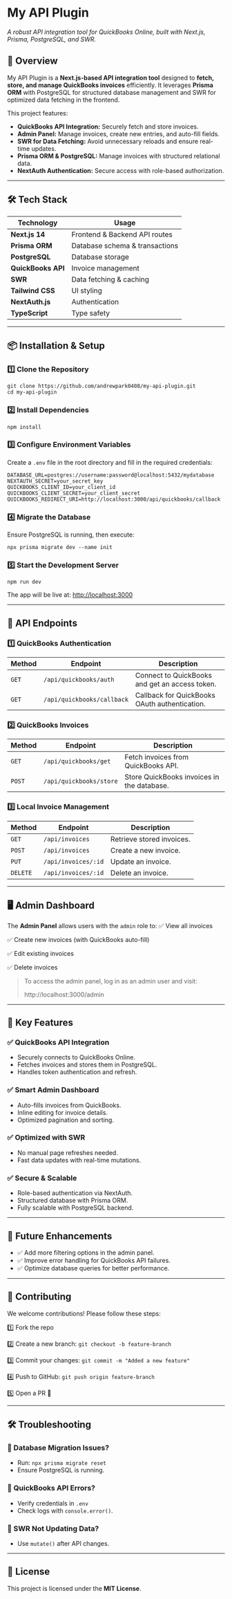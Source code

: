 # **My API Plugin**

*A robust API integration tool for QuickBooks Online, built with Next.js, Prisma, PostgreSQL, and SWR.*

## **🚀 Overview**

My API Plugin is a **Next.js-based API integration tool** designed to **fetch, store, and manage QuickBooks invoices** efficiently. It leverages **Prisma ORM** with PostgreSQL for structured database management and SWR for optimized data fetching in the frontend.

This project features:

- **QuickBooks API Integration:** Securely fetch and store invoices.
- **Admin Panel:** Manage invoices, create new entries, and auto-fill fields.
- **SWR for Data Fetching:** Avoid unnecessary reloads and ensure real-time updates.
- **Prisma ORM & PostgreSQL:** Manage invoices with structured relational data.
- **NextAuth Authentication:** Secure access with role-based authorization.

---

## **🛠️ Tech Stack**

| **Technology** | **Usage** |
| --- | --- |
| **Next.js 14** | Frontend & Backend API routes |
| **Prisma ORM** | Database schema & transactions |
| **PostgreSQL** | Database storage |
| **QuickBooks API** | Invoice management |
| **SWR** | Data fetching & caching |
| **Tailwind CSS** | UI styling |
| **NextAuth.js** | Authentication |
| **TypeScript** | Type safety |

---

## **📦 Installation & Setup**

### **1️⃣ Clone the Repository**

```
git clone https://github.com/andrewpark0408/my-api-plugin.git
cd my-api-plugin
```

### **2️⃣ Install Dependencies**

```
npm install
```

### **3️⃣ Configure Environment Variables**

Create a `.env` file in the root directory and fill in the required credentials:

```
DATABASE_URL=postgres://username:password@localhost:5432/mydatabase
NEXTAUTH_SECRET=your_secret_key
QUICKBOOKS_CLIENT_ID=your_client_id
QUICKBOOKS_CLIENT_SECRET=your_client_secret
QUICKBOOKS_REDIRECT_URI=http://localhost:3000/api/quickbooks/callback

```

### **4️⃣ Migrate the Database**

Ensure PostgreSQL is running, then execute:

```
npx prisma migrate dev --name init
```

### **5️⃣ Start the Development Server**

```
npm run dev

```

The app will be live at: [http://localhost:3000](http://localhost:3000/)

---

## **🔌 API Endpoints**

### **1️⃣ QuickBooks Authentication**

| Method | Endpoint | Description |
| --- | --- | --- |
| `GET` | `/api/quickbooks/auth` | Connect to QuickBooks and get an access token. |
| `GET` | `/api/quickbooks/callback` | Callback for QuickBooks OAuth authentication. |

### **2️⃣ QuickBooks Invoices**

| Method | Endpoint | Description |
| --- | --- | --- |
| `GET` | `/api/quickbooks/get` | Fetch invoices from QuickBooks API. |
| `POST` | `/api/quickbooks/store` | Store QuickBooks invoices in the database. |

### **3️⃣ Local Invoice Management**

| Method | Endpoint | Description |
| --- | --- | --- |
| `GET` | `/api/invoices` | Retrieve stored invoices. |
| `POST` | `/api/invoices` | Create a new invoice. |
| `PUT` | `/api/invoices/:id` | Update an invoice. |
| `DELETE` | `/api/invoices/:id` | Delete an invoice. |

---

## **🖥️ Admin Dashboard**

The **Admin Panel** allows users with the `admin` role to:
✅ View all invoices

✅ Create new invoices (with QuickBooks auto-fill)

✅ Edit existing invoices

✅ Delete invoices

> To access the admin panel, log in as an admin user and visit:
> 
> 
> http://localhost:3000/admin
> 

---

## **📌 Key Features**

### ✅ **QuickBooks API Integration**

- Securely connects to QuickBooks Online.
- Fetches invoices and stores them in PostgreSQL.
- Handles token authentication and refresh.

### ✅ **Smart Admin Dashboard**

- Auto-fills invoices from QuickBooks.
- Inline editing for invoice details.
- Optimized pagination and sorting.

### ✅ **Optimized with SWR**

- No manual page refreshes needed.
- Fast data updates with real-time mutations.

### ✅ **Secure & Scalable**

- Role-based authentication via NextAuth.
- Structured database with Prisma ORM.
- Fully scalable with PostgreSQL backend.

---

## **🚀 Future Enhancements**

- ✅ Add more filtering options in the admin panel.
- ✅ Improve error handling for QuickBooks API failures.
- ✅ Optimize database queries for better performance.

---

## **🤝 Contributing**

We welcome contributions! Please follow these steps:

1️⃣ Fork the repo

2️⃣ Create a new branch: `git checkout -b feature-branch`

3️⃣ Commit your changes: `git commit -m "Added a new feature"`

4️⃣ Push to GitHub: `git push origin feature-branch`

5️⃣ Open a PR 🚀

---

## **🛠️ Troubleshooting**

### 🔹 Database Migration Issues?

- Run: `npx prisma migrate reset`
- Ensure PostgreSQL is running.

### 🔹 QuickBooks API Errors?

- Verify credentials in `.env`
- Check logs with `console.error()`.

### 🔹 SWR Not Updating Data?

- Use `mutate()` after API changes.

---

## **📜 License**

This project is licensed under the **MIT License**.
